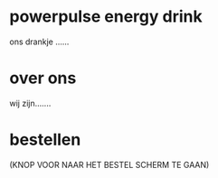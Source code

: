 # powerpulse energy drink
ons drankje ......
# over ons
wij zijn.......
# bestellen
(KNOP VOOR NAAR HET BESTEL SCHERM TE GAAN)


